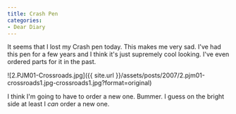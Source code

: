 ```yaml
---
title: Crash Pen
categories:
- Dear Diary
---
```


It seems that I lost my Crash pen today. This makes me very sad. I've had this pen for a few years and I think it's just supremely cool looking. I've even ordered parts for it in the past.

![2.PJM01-Crossroads.jpg]({{ site.url }}/assets/posts/2007/2.pjm01-crossroads1.jpg-crossroads1.jpg?format=original)

I think I'm going to have to order a new one. Bummer. I guess on the bright side at least I _can_ order a new one.
